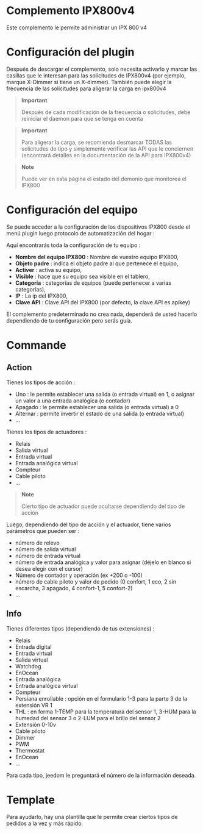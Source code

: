 # Complemento IPX800v4

Este complemento le permite administrar un IPX 800 v4

# Configuración del plugin

Después de descargar el complemento, solo necesita activarlo y marcar las casillas que le interesan para las solicitudes de IPX800v4 (por ejemplo, marque X-Dimmer si tiene un X-dimmer). También puede elegir la frecuencia de las solicitudes para aligerar la carga en ipx800v4

> **Important**
>
> Después de cada modificación de la frecuencia o solicitudes, debe reiniciar el daemon para que se tenga en cuenta

> **Important**
>
> Para aligerar la carga, se recomienda desmarcar TODAS las solicitudes de tipo y simplemente verificar las API que le conciernen (encontrará detalles en la documentación de la API para IPX800v4)

> **Note**
>
> Puede ver en esta página el estado del demonio que monitorea el IPX800

# Configuración del equipo

Se puede acceder a la configuración de los dispositivos IPX800 desde el menú
plugin luego protocolo de automatización del hogar :

Aquí encontrarás toda la configuración de tu equipo :

-   **Nombre del equipo IPX800** : Nombre de vuestro equipo IPX800,
-   **Objeto padre** : indica el objeto padre al que pertenece el equipo,
-   **Activer** : activa su equipo,
-   **Visible** : hace que su equipo sea visible en el tablero,
-   **Categoría** : categorías de equipos (puede pertenecer a varias categorías),
-   **IP** : La ip del IPX800,
-   **Clave API** : Clave API del IPX800 (por defecto, la clave API es apikey)

El complemento predeterminado no crea nada, dependerá de usted hacerlo
dependiendo de tu configuración pero serás guía.

# Commande

## Action

Tienes los tipos de acción :

- Uno : le permite establecer una salida (o entrada virtual) en 1, o asignar un valor a una entrada analógica (o contador)
- Apagado : le permite establecer una salida (o entrada virtual) a 0
- Alternar : permite invertir el estado de una salida (o entrada virtual)
- ...

Tienes los tipos de actuadores :

- Relais
- Salida virtual
- Entrada virtual
- Entrada analógica virtual
- Compteur
- Cable piloto
- ...

> **Note**
>
> Cierto tipo de actuador puede ocultarse dependiendo del tipo de acción

Luego, dependiendo del tipo de acción y el actuador, tiene varios parámetros que pueden ser :

- número de relevo
- número de salida virtual
- número de entrada virtual
- número de entrada analógica y valor para asignar (déjelo en blanco si desea elegir con el cursor)
- Número de contador y operación (ex +200 o -100)
- número de cable piloto y valor de pedido (0 confort, 1 eco, 2 sin escarcha, 3 apagado, 4 confort-1, 5 confort-2)
- ...

## Info

Tienes diferentes tipos (dependiendo de tus extensiones) :

- Relais
- Entrada digital
- Entrada virtual
- Salida virtual
- Watchdog
- EnOcean
- Entrada analógica
- Entrada analógica virtual
- Compteur
- Persiana enrollable : opción en el formulario 1-3 para la parte 3 de la extensión VR 1
- THL : en forma 1-TEMP para la temperatura del sensor 1, 3-HUM para la humedad del sensor 3 o 2-LUM para el brillo del sensor 2
- Extensión 0-10v
- Cable piloto
- Dimmer
- PWM
- Thermostat
- EnOcean
- ...

Para cada tipo, jeedom le preguntará el número de la información deseada.

# Template

Para ayudarlo, hay una plantilla que le permite crear ciertos tipos de pedidos a la vez y más rápido.
